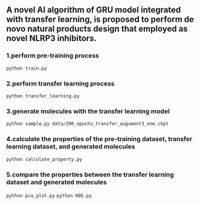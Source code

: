 ## A novel AI algorithm of GRU model integrated with transfer learning, is proposed to perform de novo natural products design that employed as novel NLRP3 inhibitors. 
### 1.perform pre-training process
`python train.py`
### 2.perform transfer learning process
`python transfer_learning.py`
### 3.generate molecules with the transfer learning model
`python sample.py data/200_epochs_transfer_augument3_one.ckpt`
### 4.calculate the properties of the pre-training dataset, transfer learning dataset, and generated molecules
`python calculate_property.py`
### 5.compare the properties between the transfer learning dataset and generated molecules
`python pca_plot.py`
`python KDE.py`


